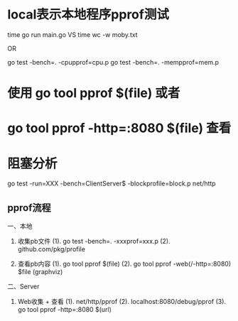 # local表示本地程序pprof测试
time go run main.go 
VS
time wc -w moby.txt

OR 

go test -bench=. -cpupprof=cpu.p
go test -bench=. -mempprof=mem.p

# 使用 go tool pprof $(file) 或者
# go tool pprof -http=:8080 $(file) 查看


# 阻塞分析
go test -run=XXX -bench=ClientServer$ -blockprofile=block.p net/http



## pprof流程
一、本地
1. 收集pb文件
  (1). go test -bench=. -xxxprof=xxx.p
  (2). github.com/pkg/profile

2. 查看pb内容
  (1). go tool pprof $(file)
  (2). go tool pprof -web(/-http=:8080) $file (graphviz)

二、Server
1. Web收集 + 查看
  (1). net/http/pprof
  (2). localhost:8080/debug/pprof
  (3). go tool pprof -http=:8080 $(url)